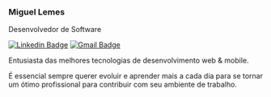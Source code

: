 ### Miguel Lemes

Desenvolvedor de Software

[![Linkedin Badge](https://img.shields.io/badge/-Miguel%20Lemes-00875f?style=flat-square&logo=Linkedin&logoColor=white&link=https://www.linkedin.com/in/migueelzz/)](https://www.linkedin.com/in/migueelzz/) 
[![Gmail Badge](https://img.shields.io/badge/-miguellemes005@gmail.com-00875f?style=flat-square&logo=Gmail&logoColor=white&link=mailto:miguellemes005@gmail.com)](mailto:miguellemes005@gmail.com)

Entusiasta das melhores tecnologias de desenvolvimento web & mobile.

É essencial sempre querer evoluir e aprender mais a cada dia para se tornar um ótimo profissional para contribuir com seu ambiente de trabalho.




